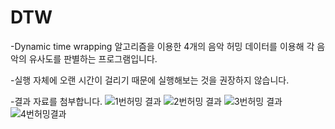 # DTW

  -Dynamic time wrapping 알고리즘을 이용한 4개의 음악 허밍 데이터를 이용해 각 음악의 유사도를 판별하는 프로그램입니다.
  
  -실행 자체에 오랜 시간이 걸리기 때문에 실행해보는 것을 권장하지 않습니다.
  
  -결과 자료를 첨부합니다.
  ![1번허밍 결과](https://user-images.githubusercontent.com/64578367/226109416-a4751b4a-f629-41fe-84ce-4a0a9f268733.png)
  ![2번허밍 결과](https://user-images.githubusercontent.com/64578367/226109423-5a0baae0-01d9-4fd2-a8f9-8189f012d75e.png) 
  ![3번허밍 결과](https://user-images.githubusercontent.com/64578367/226109428-67c04c4d-d81a-4852-93c6-98f8956ccdd1.png)
  ![4번허밍결과](https://user-images.githubusercontent.com/64578367/226109436-658db5fa-5fae-4599-abb0-c03ee05815d8.png)
